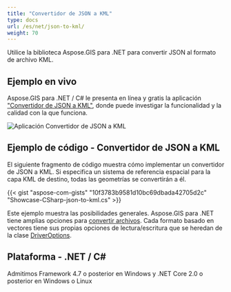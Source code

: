 ```yaml
---
title: "Convertidor de JSON a KML"
type: docs
url: /es/net/json-to-kml/
weight: 70
---
```


Utilice la biblioteca Aspose.GIS para .NET para convertir JSON al formato de archivo KML.

## **Ejemplo en vivo**

Aspose.GIS para .NET / C# le presenta en línea y gratis la aplicación ["Convertidor de JSON a KML"](https://products.aspose.app/gis/conversion/json-to-kml), donde puede investigar la funcionalidad y la calidad con la que funciona.

![Aplicación Convertidor de JSON a KML](conversion.png)

## **Ejemplo de código - Convertidor de JSON a KML**

El siguiente fragmento de código muestra cómo implementar un convertidor de JSON a KML. Si especifica un sistema de referencia espacial para la capa KML de destino, todas las geometrías se convertirán a él. 

{{< gist "aspose-com-gists" "10f3783b9581d10bc69dbada42705d2c" "Showcase-CSharp-json-to-kml.cs" >}}

Este ejemplo muestra las posibilidades generales. Aspose.GIS para .NET tiene amplias opciones para [convertir archivos](https://docs.aspose.com/gis/net/vector-layers/). Cada formato basado en vectores tiene sus propias opciones de lectura/escritura que se heredan de la clase [DriverOptions](https://reference.aspose.com/gis/net/aspose.gis/driveroptions).

## **Plataforma - .NET / C#**

Admitimos Framework 4.7 o posterior en Windows y .NET Core 2.0 o posterior en Windows o Linux
